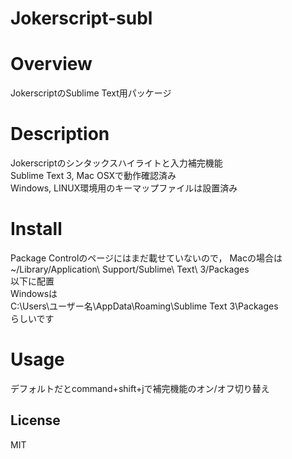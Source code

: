 # Jokerscript-subl

# Overview

JokerscriptのSublime Text用パッケージ

# Description

Jokerscriptのシンタックスハイライトと入力補完機能<br>
Sublime Text 3, Mac OSXで動作確認済み<br>
Windows, LINUX環境用のキーマップファイルは設置済み<br>

# Install

Package Controlのページにはまだ載せていないので，
Macの場合は<br>
~/Library/Application\ Support/Sublime\ Text\ 3/Packages<br>
以下に配置<br>
Windowsは<br>
C:\Users\ユーザー名\AppData\Roaming\Sublime Text 3\Packages<br>
らしいです<br>

# Usage

デフォルトだとcommand+shift+jで補完機能のオン/オフ切り替え

## License

MIT
